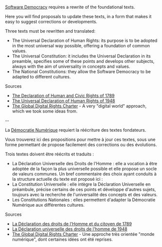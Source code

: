 [Software Democracy](https://software-democracy.org/) requires a rewrite of the foundational texts.

Here you will find proposals to update these texts, in a form that makes it easy to suggest corrections or developments.

Three texts must be rewritten and translated:
- The Universal Declaration of Human Rights: its purpose is to be adopted in the most universal way possible, offering a foundation of common values.
- The Universal Constitution: it includes the Universal Declaration in its preamble, specifies some of these points and develops other subjects, always with the aim of universality in concepts and values.
- The National Constitutions: they allow the Software Democracy to be adapted to different cultures.

Sources
- [The Declaration of Human and Civic Rights of 1789](https://www.conseil-constitutionnel.fr/sites/default/files/as/root/bank_mm/anglais/cst2.pdf)
- [The Universal Declaration of Human Rights of 1948](https://www.ohchr.org/en/human-rights/universal-declaration/translations/english)
- [The Global Digital Rights Charter](https://digitalrightscharter.org/) - A very "digital world" approach, which we took some ideas from.

--

La [Démocratie Numérique](https://democratie-numerique.org/) requiert la réécriture des textes fondateurs.

Vous trouverez ici des propositions pour mettre à jour ces textes, sous une forme permettant de propose facilement des corrections ou des évolutions.

Trois textes doivent être réécrits et traduits :
- La Déclaration Universelle des Droits de l'Homme : elle a vocation à être adoptée de la façon la plus universelle possible et elle propose un socle de valeurs communes. Un bref commentaire des choix ayant conduits à la structure actuelle du texte est proposé ici :  
- La Constitution Universelle : elle intègre la Déclaration Universelle en préambule, précise certains de ces points et développe d'autres sujets, toujours avec la recherche de l'universalité des concepts et des valeurs.
- Les Constitutions Nationales : elles permettent d'adapter la Démocratie Numérique aux différentes cultures.

Sources
- [La Déclaration des droits de l'Homme et du citoyen de 1789](http://www.textes.justice.gouv.fr/textes-fondamentaux-10086/droits-de-lhomme-et-libertes-fondamentales-10087/declaration-des-droits-de-lhomme-et-du-citoyen-de-1789-10116.html)
- [La Déclaration universelle des droits de l'homme de 1948](https://www.un.org/fr/universal-declaration-human-rights/)
- [The Global Digital Rights Charter](https://digitalrightscharter.org/) - Une approche très orientée "monde numérique", dont certaines idées ont été reprises.